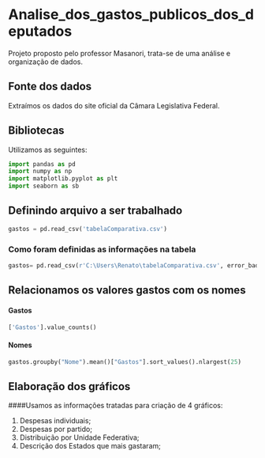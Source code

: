 # Analise_dos_gastos_publicos_dos_deputados
Projeto proposto pelo professor Masanori, trata-se de uma análise e organização de dados.

## Fonte dos dados
Extraímos os dados do site oficial da Câmara Legislativa Federal.

## Bibliotecas
Utilizamos as seguintes:

```python
import pandas as pd
import numpy as np
import matplotlib.pyplot as plt
import seaborn as sb
```

## Definindo arquivo a ser trabalhado

```python
gastos = pd.read_csv('tabelaComparativa.csv')
```

### Como foram definidas as informações na tabela

```python
gastos= pd.read_csv(r'C:\Users\Renato\tabelaComparativa.csv', error_bad_lines=False, low_memory=False, delimiter=';', encoding='latin-1', decimal=',')
```

## Relacionamos os valores gastos com os nomes

#### Gastos

```python
['Gastos'].value_counts()
```

#### Nomes

```python
gastos.groupby("Nome").mean()["Gastos"].sort_values().nlargest(25)
```

## Elaboração dos gráficos

####Usamos as informações tratadas para criação de 4 gráficos:

1. Despesas individuais;
2. Despesas por partido;
3. Distribuição por Unidade Federativa;
4. Descrição dos Estados que mais gastaram;
